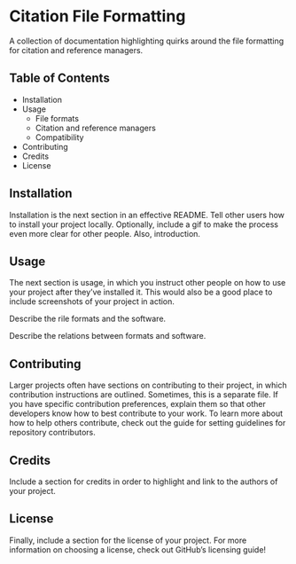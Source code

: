 # Citation File Formatting
A collection of documentation highlighting quirks around the file formatting for citation and reference managers.


## Table of Contents
* Installation
* Usage
  * File formats
  * Citation and reference managers
  * Compatibility
* Contributing
* Credits
* License

## Installation
Installation is the next section in an effective README. Tell other users how to install your project locally. Optionally, include a gif to make the process even more clear for other people.
Also, introduction.

## Usage
The next section is usage, in which you instruct other people on how to use your project after they’ve installed it. This would also be a good place to include screenshots of your project in action.

Describe the rile formats and the software.

Describe the relations between formats and software.

## Contributing
Larger projects often have sections on contributing to their project, in which contribution instructions are outlined. Sometimes, this is a separate file. If you have specific contribution preferences, explain them so that other developers know how to best contribute to your work. To learn more about how to help others contribute, check out the guide for setting guidelines for repository contributors.

## Credits
Include a section for credits in order to highlight and link to the authors of your project.

## License
Finally, include a section for the license of your project. For more information on choosing a license, check out GitHub’s licensing guide!
